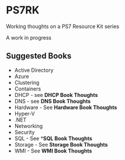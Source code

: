 # PS7RK

Working thoughts on a PS7 Resource Kit series

A work in progress

## Suggested Books

* Active Directory
* Azure
* Clustering
* Containers
* DHCP - see **DHCP Book Thoughts**
* DNS - see **DNS Book Thoughts**
* Hardware - See **Hardware Book Thoughts**
* Hyper-V
* .NET
* Networking
* Security
* SQL - See ***SQL Book Thoughts**
* Storage - See **Storage Book Thoughts**
* WMI - See **WMI Book Thoughts**